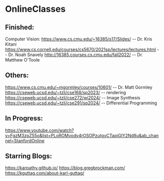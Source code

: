 # OnlineClasses

## Finished:
Computer Vision:
https://www.cs.cmu.edu/~16385/s17/Slides/ -- Dr. Kris Kitani
https://www.cs.cornell.edu/courses/cs5670/2021sp/lectures/lectures.html -- Dr. Noah Snavely
http://16385.courses.cs.cmu.edu/fall2022/ -- Dr. Matthew O'Toole


## Others:
https://www.cs.cmu.edu/~mgormley/courses/10601/ -- Dr. Matt Gormley
https://cseweb.ucsd.edu/~tzli/cse168/sp2023/ -- rendering
https://cseweb.ucsd.edu/~tzli/cse272/wi2024/ -- Image Synthesis
https://cseweb.ucsd.edu/~tzli/cse291/sp2024/ -- Differential Programming


## In Progress:
https://www.youtube.com/watch?v=FgzM3zpZ55o&list=PLoROMvodv4rOSOPzutgyCTapiGlY2Nd8u&ab_channel=StanfordOnline

## Starring Blogs:
https://karpathy.github.io/
https://blog.gregbrockman.com/
https://kguttag.com/about-karl-guttag/




